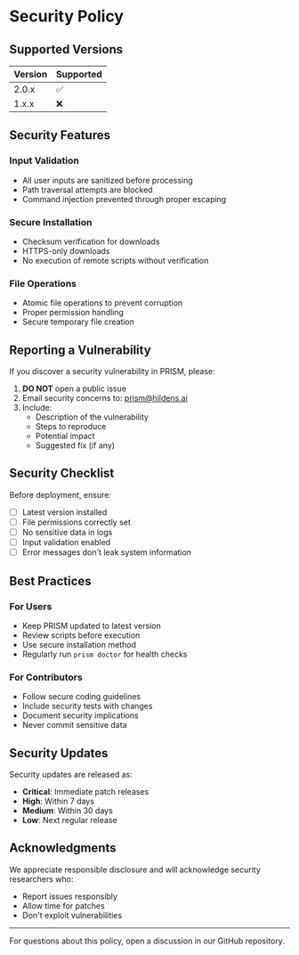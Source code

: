 # Security Policy

## Supported Versions

| Version | Supported          |
| ------- | ------------------ |
| 2.0.x   | :white_check_mark: |
| 1.x.x   | :x:                |

## Security Features

### Input Validation
- All user inputs are sanitized before processing
- Path traversal attempts are blocked
- Command injection prevented through proper escaping

### Secure Installation
- Checksum verification for downloads
- HTTPS-only downloads
- No execution of remote scripts without verification

### File Operations
- Atomic file operations to prevent corruption
- Proper permission handling
- Secure temporary file creation

## Reporting a Vulnerability

If you discover a security vulnerability in PRISM, please:

1. **DO NOT** open a public issue
2. Email security concerns to: prism@hildens.ai
3. Include:
   - Description of the vulnerability
   - Steps to reproduce
   - Potential impact
   - Suggested fix (if any)

## Security Checklist

Before deployment, ensure:

- [ ] Latest version installed
- [ ] File permissions correctly set
- [ ] No sensitive data in logs
- [ ] Input validation enabled
- [ ] Error messages don't leak system information

## Best Practices

### For Users
- Keep PRISM updated to latest version
- Review scripts before execution
- Use secure installation method
- Regularly run `prism doctor` for health checks

### For Contributors
- Follow secure coding guidelines
- Include security tests with changes
- Document security implications
- Never commit sensitive data

## Security Updates

Security updates are released as:
- **Critical**: Immediate patch releases
- **High**: Within 7 days
- **Medium**: Within 30 days
- **Low**: Next regular release

## Acknowledgments

We appreciate responsible disclosure and will acknowledge security researchers who:
- Report issues responsibly
- Allow time for patches
- Don't exploit vulnerabilities

---

For questions about this policy, open a discussion in our GitHub repository.
